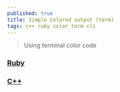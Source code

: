 ```yaml
---
published: true
title: Simple Colored output (term)
tags: c++ ruby color term cli
---
```

> Using terminal color code

### [Ruby](https://stackoverflow.com/questions/1489183/how-can-i-use-ruby-to-colorize-the-text-output-to-a-terminal/16363159#16363159)



### [C++](https://stackoverflow.com/questions/9158150/colored-output-in-c)

